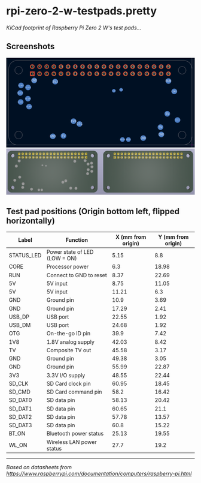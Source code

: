 # rpi-zero-2-w-testpads.pretty
*KiCad footprint of Raspberry Pi Zero 2 W's test pads...*

## Screenshots
![Description 2](docs/footprint.png)
![Description 1](docs/3d_b_f.png)

## Test pad positions (Origin bottom left, flipped horizontally)
|Label     |Function                     |X (mm from origin)|Y (mm from origin)|
|----------|-----------------------------|------------------|------------------|
|STATUS_LED|Power state of LED (LOW = ON)|5.15              |8.8               |
|CORE      |Processor power              |6.3               |18.98             |
|RUN       |Connect to GND to reset      |8.37              |22.69             |
|5V        |5V input                     |8.75              |11.05             |
|5V        |5V input                     |11.21             |6.3               |
|GND       |Ground pin                   |10.9              |3.69              |
|GND       |Ground pin                   |17.29             |2.41              |
|USB_DP    |USB port                     |22.55             |1.92              |
|USB_DM    |USB port                     |24.68             |1.92              |
|OTG       |On-the-go ID pin             |39.9              |7.42              |
|1V8       |1.8V analog supply           |42.03             |8.42              |
|TV        |Composite TV out             |45.58             |3.17              |
|GND       |Ground pin                   |49.38             |3.05              |
|GND       |Ground pin                   |55.99             |22.87             |
|3V3       |3.3V I/O supply              |48.55             |22.44             |
|SD_CLK    |SD Card clock pin            |60.95             |18.45             |
|SD_CMD    |SD Card command pin          |58.2              |16.42             |
|SD_DAT0   |SD data pin                  |58.13             |20.42             |
|SD_DAT1   |SD data pin                  |60.65             |21.1              |
|SD_DAT2   |SD data pin                  |57.78             |13.57             |
|SD_DAT3   |SD data pin                  |60.8              |15.22             |
|BT_ON     |Bluetooth power status       |25.13             |19.55             |
|WL_ON     |Wireless LAN power status    |27.7              |19.2              |

---
*Based on datasheets from https://www.raspberrypi.com/documentation/computers/raspberry-pi.html*

